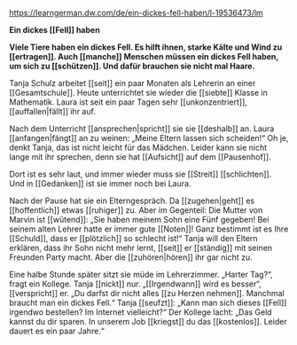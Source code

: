 https://learngerman.dw.com/de/ein-dickes-fell-haben/l-19536473/lm

**Ein dickes [[Fell]] haben**

**Viele Tiere haben ein dickes Fell. Es hilft ihnen, starke Kälte und Wind zu [[ertragen]]. Auch [[manche]] Menschen müssen ein dickes Fell haben, um sich zu [[schützen]]. Und dafür brauchen sie nicht mal Haare.**  
  
Tanja Schulz arbeitet [[seit]] ein paar Monaten als Lehrerin an einer [[Gesamtschule]]. Heute unterrichtet sie wieder die [[siebte]] Klasse in Mathematik. Laura ist seit ein paar Tagen sehr [[unkonzentriert]], [[auffallen|fällt]] ihr auf. 

Nach dem Unterricht [[ansprechen|spricht]] sie sie [[deshalb]] an. Laura [[anfangen|fängt]] an zu weinen: „Meine Eltern lassen sich scheiden!“ 
Oh je, denkt Tanja, das ist nicht leicht für das Mädchen. Leider kann sie nicht lange mit ihr sprechen, denn sie hat [[Aufsicht]] auf dem [[Pausenhof]]. 

Dort ist es sehr laut, und immer wieder muss sie [[Streit]] [[schlichten]]. Und in [[Gedanken]] ist sie immer noch bei Laura. 

Nach der Pause hat sie ein Elterngespräch. Da [[zugehen|geht]] es [[hoffentlich]] etwas [[ruhiger]] zu. 
Aber im Gegenteil: Die Mutter von Marvin ist [[wütend]]: „Sie haben meinem Sohn eine Fünf gegeben! Bei seinem alten Lehrer hatte er immer gute [[Noten]]! Ganz bestimmt ist es Ihre [[Schuld]], dass er [[plötzlich]] so schlecht ist!“
Tanja will den Eltern erklären, dass ihr Sohn nicht mehr lernt, [[seit]] er [[ständig]] mit seinen Freunden Party macht. Aber die [[zuhören|hören]] ihr gar nicht zu.

 Eine halbe Stunde später sitzt sie müde im Lehrerzimmer. „Harter Tag?“, fragt ein Kollege. Tanja [[nickt]] nur. 
„[[Irgendwann]] wird es besser“, [[verspricht]] er. „Du darfst dir nicht alles [[zu Herzen nehmen]]. Manchmal braucht man ein dickes Fell.“ 
Tanja [[seufzt]]: „Kann man sich dieses [[Fell]] irgendwo bestellen? Im Internet vielleicht?“
Der Kollege lacht: „Das Geld kannst du dir sparen. In unserem Job [[kriegst]] du das [[kostenlos]]. Leider dauert es ein paar Jahre.“

